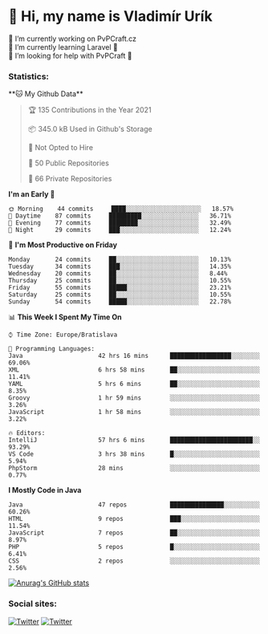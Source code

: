 <h1> 👋 Hi, my name is Vladimír Urík</h1>
<p>
 🔭 I’m currently working on PvPCraft.cz<br>
 🌱 I’m currently learning Laravel 💙<br>
 🤔 I’m looking for help with PvPCraft 💝<br>
</p>
<h3>Statistics:</h3>
<!--START_SECTION:waka-->
**🐱 My Github Data** 

> 🏆 135 Contributions in the Year 2021
 > 
> 📦 345.0 kB Used in Github's Storage 
 > 
> 🚫 Not Opted to Hire
 > 
> 📜 50 Public Repositories 
 > 
> 🔑 66 Private Repositories  
 > 
**I'm an Early 🐤** 

```text
🌞 Morning    44 commits     ████░░░░░░░░░░░░░░░░░░░░░   18.57% 
🌆 Daytime    87 commits     █████████░░░░░░░░░░░░░░░░   36.71% 
🌃 Evening    77 commits     ████████░░░░░░░░░░░░░░░░░   32.49% 
🌙 Night      29 commits     ███░░░░░░░░░░░░░░░░░░░░░░   12.24%

```
📅 **I'm Most Productive on Friday** 

```text
Monday       24 commits     ██░░░░░░░░░░░░░░░░░░░░░░░   10.13% 
Tuesday      34 commits     ███░░░░░░░░░░░░░░░░░░░░░░   14.35% 
Wednesday    20 commits     ██░░░░░░░░░░░░░░░░░░░░░░░   8.44% 
Thursday     25 commits     ██░░░░░░░░░░░░░░░░░░░░░░░   10.55% 
Friday       55 commits     █████░░░░░░░░░░░░░░░░░░░░   23.21% 
Saturday     25 commits     ██░░░░░░░░░░░░░░░░░░░░░░░   10.55% 
Sunday       54 commits     █████░░░░░░░░░░░░░░░░░░░░   22.78%

```


📊 **This Week I Spent My Time On** 

```text
⌚︎ Time Zone: Europe/Bratislava

💬 Programming Languages: 
Java                     42 hrs 16 mins      █████████████████░░░░░░░░   69.06% 
XML                      6 hrs 58 mins       ██░░░░░░░░░░░░░░░░░░░░░░░   11.41% 
YAML                     5 hrs 6 mins        ██░░░░░░░░░░░░░░░░░░░░░░░   8.35% 
Groovy                   1 hr 59 mins        ░░░░░░░░░░░░░░░░░░░░░░░░░   3.26% 
JavaScript               1 hr 58 mins        ░░░░░░░░░░░░░░░░░░░░░░░░░   3.22%

🔥 Editors: 
IntelliJ                 57 hrs 6 mins       ███████████████████████░░   93.29% 
VS Code                  3 hrs 38 mins       █░░░░░░░░░░░░░░░░░░░░░░░░   5.94% 
PhpStorm                 28 mins             ░░░░░░░░░░░░░░░░░░░░░░░░░   0.77%

```

**I Mostly Code in Java** 

```text
Java                     47 repos            ███████████████░░░░░░░░░░   60.26% 
HTML                     9 repos             ███░░░░░░░░░░░░░░░░░░░░░░   11.54% 
JavaScript               7 repos             ██░░░░░░░░░░░░░░░░░░░░░░░   8.97% 
PHP                      5 repos             █░░░░░░░░░░░░░░░░░░░░░░░░   6.41% 
CSS                      2 repos             ░░░░░░░░░░░░░░░░░░░░░░░░░   2.56%

```



<!--END_SECTION:waka-->

[![Anurag's GitHub stats](https://github-readme-stats.vercel.app/api?username=vladimir-urik)](https://github.com/anuraghazra/github-readme-stats)

<h3>Social sites:</h3>
<p><a href="https://twitter.com/GGGEDR" target="_blank"><img alt="Twitter" src="https://img.shields.io/badge/twitter-%231DA1F2.svg?&style=for-the-badge&logo=twitter&logoColor=white" /></a> <a href="https://www.reddit.com/user/GGGEDR" target="_blank"><img alt="Twitter" src="https://img.shields.io/badge/reddit-%23FE6262.svg?&style=for-the-badge&logo=reddit&logoColor=white" /></a>
</p>
